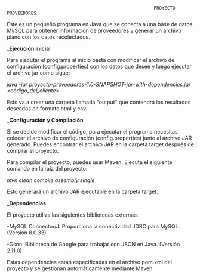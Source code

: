                                                            PROYECTO PROVEEDORES

Este es un pequeño programa en Java que se conecta a una base de datos MySQL para obtener información de proveedores y generar un archivo plano con los datos recolectados.

_**Ejecución inicial**

Para ejecutar el programa al inicio basta con modificar el archivo de configuración (config.properties) con los datos que desee y luego ejecutar el archivo jar como sigue:

*java -jar proyecto-proveedores-1.0-SNAPSHOT-jar-with-dependencies.jar <código_del_cliente>*

Esto va a crear una carpeta llamada "output" que contendrá los resultados deseados en formato html y csv.

_**Configuración y Compilación**

Si se decide modificar el código, para ejecutar el programa necesitas colocar el archivo de configuración (config.properties) junto al archivo JAR generado. Puedes encontrar el archivo JAR en la carpeta target después de compilar el proyecto.

Para compilar el proyecto, puedes usar Maven. Ejecuta el siguiente comando en la raíz del proyecto:

*mvn clean compile assembly:single*

Esto generará un archivo JAR ejecutable en la carpeta target.

_**Dependencias**

El proyecto utiliza las siguientes bibliotecas externas:

-MySQL Connector/J: Proporciona la conectividad JDBC para MySQL. (Versión 8.0.33)

-Gson: Biblioteca de Google para trabajar con JSON en Java. (Versión 2.11.0)

Estas dependencias están especificadas en el archivo pom.xml del proyecto y se gestionan automáticamente mediante Maven.
